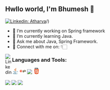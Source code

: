 ## Hwllo world, I'm Bhumesh 👋

[![Linkedin: Atharva](https://img.shields.io/badge/-Bhumesh-blue?style=flat-square&logo=Linkedin&logoColor=white&link=https://www.linkedin.com/in/bhumesh-polaswar-322829172/)](https://www.linkedin.com/in/bhumesh-polaswar-322829172)/)
<br/>
- 🔭 I’m currently working on Spring framework
- 🌱 I’m currently learning Java.
- 💬 Ask me about Java, Spring Framework.
- 📲 Connect with me on:  👇🏻

<!-----Social Profile Buttons------>
<a href="https://www.linkedin.com/in/bhumesh-polaswar-322829172/">
  <img align="left" alt="Linkedin" width="22px" src="https://cdn.jsdelivr.net/npm/simple-icons@v3/icons/linkedin.svg" />
</a>

<!-----GitHub Octocat------>

### Languages and Tools:

<!-----Languages and Tools------>

<code><img height="20" src="https://raw.githubusercontent.com/github/explore/80688e429a7d4ef2fca1e82350fe8e3517d3494d/topics/java/java.png"></code>
<code><img height="20" src="https://raw.githubusercontent.com/github/explore/80688e429a7d4ef2fca1e82350fe8e3517d3494d/topics/git/git.png"></code>
<code><img height="20" src="https://raw.githubusercontent.com/github/explore/80688e429a7d4ef2fca1e82350fe8e3517d3494d/topics/spring-framework/spring-framework.png"></code>
<code><img height="20" src="https://raw.githubusercontent.com/github/explore/80688e429a7d4ef2fca1e82350fe8e3517d3494d/topics/html/html.png"></code>

<!-----Top Languages------>

<img align="center" src="https://github-readme-stats.vercel.app/api/top-langs/?username=bpolaswar&theme=dark" />

<!-----GitHub Stats------>

<img align="center" src = "https://github-readme-stats.vercel.app/api?username=bpolaswar&&show_icons=true&title_color=ffffff&icon_color=bb2acf&text_color=daf7dc&bg_color=151515">

<!-----Projects------>

<a href="https://github.com/bpolaswar/orangeneedle">
 <img align="center" src="https://github-readme-stats.vercel.app/api/pin/?username=bpolaswar&repo=orangeneedle&theme=dark" />
</a>


